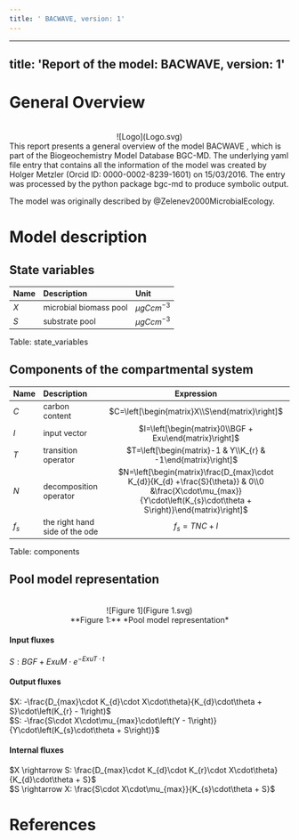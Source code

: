 ```yaml
---
title: ' BACWAVE, version: 1'
---
```

  
  
---
title: 'Report of the model: BACWAVE, version: 1'
---
  
  
# General Overview  
  

<br>
<center>
![Logo](Logo.svg)
</center>
This report presents a general overview of the model BACWAVE , which is part of the Biogeochemistry Model Database BGC-MD.  The underlying yaml file entry that contains all the information of the model was created by Holger Metzler (Orcid ID: 0000-0002-8239-1601) on 15/03/2016. The entry was processed by the python package bgc-md to produce symbolic output.  
  
The model was originally described by @Zelenev2000MicrobialEcology.  
  
  
  
# Model description  
  
  
  
## State variables  
  
  
  
Name|Description|Unit  
:-----|:-----|:-----  
$X$|microbial biomass pool|$\mu gC cm^{-3}$  
$S$|substrate pool|$\mu gC cm^{-3}$  
  Table: state_variables  
  
  
## Components of the compartmental system  
  
  
  
Name|Description|Expression  
:-----|:-----|:-----:  
$C$|carbon content|$C=\left[\begin{matrix}X\\S\end{matrix}\right]$  
$I$|input vector|$I=\left[\begin{matrix}0\\BGF + Exu\end{matrix}\right]$  
$T$|transition operator|$T=\left[\begin{matrix}-1 & Y\\K_{r} & -1\end{matrix}\right]$  
$N$|decomposition operator|$N=\left[\begin{matrix}\frac{D_{max}\cdot K_{d}}{K_{d} +\frac{S}{\theta}} & 0\\0 &\frac{X\cdot\mu_{max}}{Y\cdot\left(K_{s}\cdot\theta + S\right)}\end{matrix}\right]$  
$f_{s}$|the right hand side of the ode|$f_{s}=T N C + I$  
  Table: components  
  
  
## Pool model representation  
  

<br>
<center>
![Figure 1](Figure 1.svg)<br>**Figure 1:** *Pool model representation*<br>
</center>
  
  
#### Input fluxes  
  
$S: BGF + ExuM\cdot e^{- ExuT\cdot t}$  

  
  
#### Output fluxes  
  
$X: -\frac{D_{max}\cdot K_{d}\cdot X\cdot\theta}{K_{d}\cdot\theta + S}\cdot\left(K_{r} - 1\right)$  
$S: -\frac{S\cdot X\cdot\mu_{max}\cdot\left(Y - 1\right)}{Y\cdot\left(K_{s}\cdot\theta + S\right)}$  

  
  
#### Internal fluxes  
  
$X \rightarrow S: \frac{D_{max}\cdot K_{d}\cdot K_{r}\cdot X\cdot\theta}{K_{d}\cdot\theta + S}$  
$S \rightarrow X: \frac{S\cdot X\cdot\mu_{max}}{K_{s}\cdot\theta + S}$  
  
  
# References  
  
